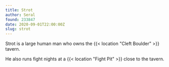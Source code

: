```yaml
---
title: Strot
author: Seral
found: 233847
date: 2020-09-01T22:00:00Z
slug: strot
---
```


Strot is a large human man who owns the {{< location "Cleft Boulder" >}} tavern.<!--more-->

He also runs fight nights at a {{< location "Fight Pit" >}} close to the tavern.
